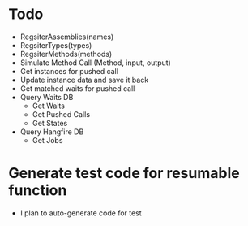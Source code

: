 ﻿# Todo
* RegsiterAssemblies(names)
* RegsiterTypes(types)
* RegsiterMethods(methods)
* Simulate Method Call (Method, input, output)
* Get instances for pushed call
* Update instance data and save it back
* Get matched waits for pushed call
* Query Waits DB
     * Get Waits
     * Get Pushed Calls
     * Get States
* Query Hangfire DB
     * Get Jobs

# Generate test code for resumable function
* I plan to auto-generate code for test
